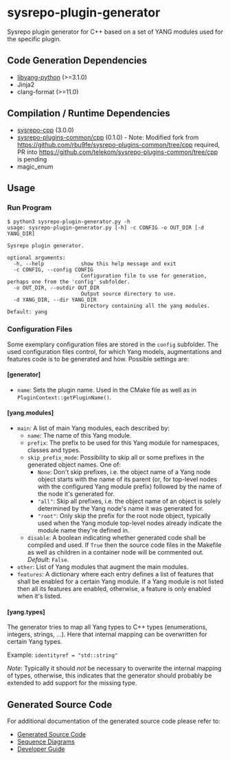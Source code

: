 # sysrepo-plugin-generator

Sysrepo plugin generator for C++ based on a set of YANG modules used for the specific plugin.

## Code Generation Dependencies

- [libyang-python](https://github.com/CESNET/libyang-python) (>=3.1.0)
- Jinja2
- clang-format (>=11.0)

## Compilation / Runtime Dependencies

- [sysrepo-cpp](https://github.com/sysrepo/sysrepo-cpp) (3.0.0)
- [sysrepo-plugins-common/cpp](https://github.com/rbu9fe/sysrepo-plugins-common/tree/cpp) (0.1.0) - Note: Modified fork from https://github.com/rbu9fe/sysrepo-plugins-common/tree/cpp required, PR into https://github.com/telekom/sysrepo-plugins-common/tree/cpp is pending
- magic_enum

## Usage

### Run Program

```[shell]
$ python3 sysrepo-plugin-generator.py -h
usage: sysrepo-plugin-generator.py [-h] -c CONFIG -o OUT_DIR [-d YANG_DIR]

Sysrepo plugin generator.

optional arguments:
  -h, --help            show this help message and exit
  -c CONFIG, --config CONFIG
                        Configuration file to use for generation, perhaps one from the 'config' subfolder.
  -o OUT_DIR, --outdir OUT_DIR
                        Output source directory to use.
  -d YANG_DIR, --dir YANG_DIR
                        Directory containing all the yang modules. Default: yang
```

### Configuration Files

Some exemplary configuration files are stored in the `config` subfolder. The used configuration files control, for which Yang models, augmentations and features code is to be generated and how. Possible settings are:

#### [generator]

- `name`: Sets the plugin name. Used in the CMake file as well as in `PluginContext::getPluginName()`.

#### [yang.modules]

- `main`: A list of main Yang modules, each described by:
  - `name`: The name of this Yang module.
  - `prefix`: The prefix to be used for this Yang module for namespaces, classes and types.
  - `skip_prefix_mode`: Possibility to skip all or some prefixes in the generated object names. One of:
    - `None`: Don't skip prefixes, i.e. the object name of a Yang node object starts with the name of its parent (or, for top-level nodes with the configured Yang module prefix) followed by the name of the node it's generated for. 
    - `"all"`: Skip all prefixes, i.e. the object name of an object is solely determined by the Yang node's name it was generated for.
    - `"root"`: Only skip the prefix for the root node object, typically used when the Yang module top-level nodes already indicate the module name they're defined in.
  - `disable`: A boolean indicating whether generated code shall be compiled and used. If `True` then the source code files in the Makefile as well as children in a container node will be commented out. _Default_: `False`.
- `other`: List of Yang modules that augment the main modules.
- `features`: A dictionary where each entry defines a list of features that shall be enabled for a certain Yang module. If a Yang module is not listed then all its features are enabled, otherwise, a feature is only enabled when it's listed.

#### [yang.types]

The generator tries to map all Yang types to C++ types (enumerations, integers, strings, ...). Here that internal mapping can be overwritten for certain Yang types.

Example:
`identityref = "std::string"`

_Note_: Typically it should _not_ be necessary to overwrite the internal mapping of types, otherwise, this indicates that the generator should probably be extended to add support for the missing type.

## Generated Source Code

For additional documentation of the generated source code please refer to:
- [Generated Source Code](doc/generated-source-code.md)
- [Sequence Diagrams](doc/sequence-diagrams.md)
- [Developer Guide](doc/developer-guide.md)
